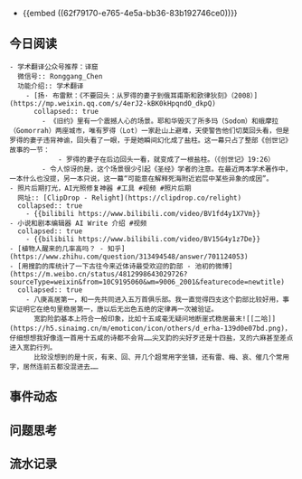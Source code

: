 - {{embed ((62f79170-e765-4e5a-bb36-83b192746ce0))}}
## 今日阅读
	- 学术翻译公众号推荐：译窟
	  微信号:: Ronggang_Chen
	  功能介绍:: 学术翻译
		- [扬· 布雷默：《不要回头：从罗得的妻子到俄耳甫斯和欧律狄刻》（2008）](https://mp.weixin.qq.com/s/4erJ2-kBK0kHpqndO_dkpQ)
		  collapsed:: true
			- 《旧约》里有一个震撼人心的场景。耶和华毁灭了所多玛（Sodom）和蛾摩拉（Gomorrah）两座城市，唯有罗得（Lot）一家赴山上避难，天使警告他们切莫回头看，但是罗得的妻子违背神谕，回头看了一眼，于是她瞬间幻化成了盐柱。这一幕只占了整部《创世记》故事的一节：
				- 罗得的妻子在后边回头一看，就变成了一根盐柱。（《创世记》19:26）
			- 令人惊讶的是，这个场景很少引起《圣经》学者的注意。在最近两本学术著作中，一本什么也没提，另一本只说，这一幕“可能意在解释死海附近岩层中某些异象的成因”。
	- 照片后期打光，AI光照修复神器 #工具 #视频 #照片后期
	  网址:: [ClipDrop - Relight](https://clipdrop.co/relight)
	  collapsed:: true
		- {{bilibili https://www.bilibili.com/video/BV1fd4y1X7Vm}}
	- 小说和剧本编辑器 AI Write 介绍 #视频
	  collapsed:: true
		- {{bilibili https://www.bilibili.com/video/BV15G4y1z7De}}
	- [植物人醒来的几率高吗？ - 知乎](https://www.zhihu.com/question/313494548/answer/701124053)
	- [用搜韵的库统计了一下古往今来近体诗最受欢迎的韵部 - 池初的微博](https://m.weibo.cn/status/4812998643029726?sourceType=weixin&from=10C9195060&wm=9006_2001&featurecode=newtitle)
	  collapsed:: true
		- 八庚高居第一，和一先共同进入五万首俱乐部。我一直觉得四支这个韵部比较好用，事实证明它在绝句里稳居第一，唐以后无出色五绝的定律再一次被验证。
		  宽韵险韵基本上符合一般印象，比如十五咸毫无疑问地断崖式稳居最末![[二哈]](https://h5.sinaimg.cn/m/emoticon/icon/others/d_erha-139d0e07bd.png)，仔细想想我好像连一首用十五咸的诗都不会背……尖叉韵的尖好歹还是十四盐，叉的六麻甚至差点进入宽韵行列。
		  比较没想到的是十灰，有来、回、开几个超常用字坐镇，还有雷、梅、哀、催几个常用字，居然连前五都没混进去……
## 事件动态
## 问题思考
## 流水记录